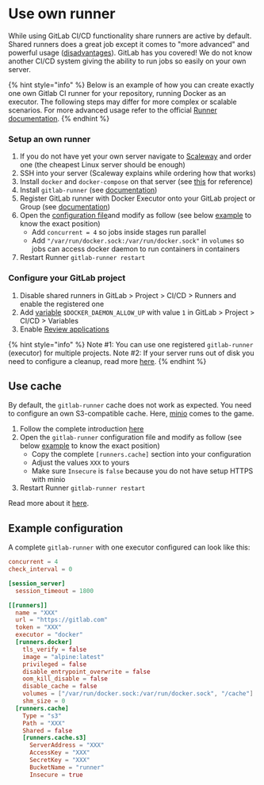 # Use own runner

While using GitLab CI/CD functionality share runners are active by default. Shared runners does a great job except it comes to "more advanced" and powerful usage ([disadvantages](./predefined-pipeline.md#disadvantages)). GitLab has you covered! We do not know another CI/CD system giving the ability to run jobs so easily on your own server.

{% hint style="info" %}
Below is an example of how you can create exactly one own Gitlab CI runner for your repository, running Docker as an executor. The following steps may differ for more complex or scalable scenarios. For more advanced usage refer to the official [Runner documentation](https://docs.gitlab.com/runner).
{% endhint %}

### Setup an own runner

1. If you do not have yet your own server navigate to [Scaleway](https://scaleway.com) and order one (the cheapest Linux server should be enough)
1. SSH into your server (Scaleway explains while ordering how that works)
1. Install `docker` and `docker-compose` on that server (see [this](../usage/getting-started.md#prerequisites) for reference)
1. Install `gitlab-runner` (see [documentation](https://docs.gitlab.com/runner/install/linux-repository.html))
1. Register GitLab runner with Docker Executor onto your GitLab project or Group (see [documentation](https://docs.gitlab.com/runner/register/index.html))
1. Open the [configuration file](https://docs.gitlab.com/runner/configuration/advanced-configuration.html)and modify as follow (see below [example](#example-configuration) to know the exact position)
    - Add `concurrent = 4` so jobs inside stages run parallel
    - Add `"/var/run/docker.sock:/var/run/docker.sock"` in `volumes` so jobs can access docker daemon to run containers in containers
1. Restart Runner `gitlab-runner restart`

### Configure your GitLab project

1. Disable shared runners in GitLab > Project > CI/CD > Runners and enable the registered one
1. Add [variable](./extend-gitlab-ci-pipeline.md#available-variables) `$DOCKER_DAEMON_ALLOW_UP` with value `1` in GitLab > Project > CI/CD > Variables
1. Enable [Review applications](./review-applications.md)

{% hint style="info" %}
Note #1: You can use one registered `gitlab-runner` (executor) for multiple projects.
Note #2: If your server runs out of disk you need to configure a cleanup, read more [here](https://gitlab.com/gitlab-org/gitlab-runner-docker-cleanup).
{% endhint %}

## Use cache

By default, the `gitlab-runner` cache does not work as expected. You need to configure an own S3-compatible cache. Here, [minio](https://min.io) comes to the game.

1. Follow the complete introduction [here](https://docs.gitlab.com/runner/install/registry_and_cache_servers.html#install-your-own-cache-server)
1. Open the `gitlab-runner` configuration file and modify as follow (see below [example](#example-configuration) to know the exact position)
    - Copy the complete `[runners.cache]` section into your configuration
    - Adjust the values `XXX` to yours
    - Make sure `Insecure` is `false` because you do not have setup HTTPS with minio
1. Restart Runner `gitlab-runner restart`

Read more about it [here](https://docs.gitlab.com/runner/configuration/autoscale.html#distributed-runners-caching).

## Example configuration

A complete `gitlab-runner` with one executor configured can look like this:

```toml
concurrent = 4
check_interval = 0

[session_server]
  session_timeout = 1800

[[runners]]
  name = "XXX"
  url = "https://gitlab.com"
  token = "XXX"
  executor = "docker"
  [runners.docker]
    tls_verify = false
    image = "alpine:latest"
    privileged = false
    disable_entrypoint_overwrite = false
    oom_kill_disable = false
    disable_cache = false
    volumes = ["/var/run/docker.sock:/var/run/docker.sock", "/cache"]
    shm_size = 0
  [runners.cache]
    Type = "s3"
    Path = "XXX"
    Shared = false
    [runners.cache.s3]
      ServerAddress = "XXX"
      AccessKey = "XXX"
      SecretKey = "XXX"
      BucketName = "runner"
      Insecure = true
```
